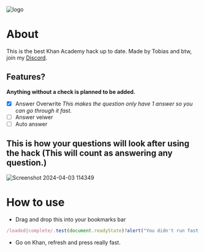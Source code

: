 ![logo](https://github.com/ilytobias/Khan-Academy/assets/165577429/7724b784-032b-4065-9e06-0baf6891f745)

# About
This is the best Khan Academy hack up to date. Made by Tobias and btw, join my [Discord](https://discord.gg/bFb2cYCTbs).
## Features?
**Anything without a check is planned to be added.**
- [x] Answer Overwrite
*This makes the question only have 1 answer so you can go through it fast.*
- [ ] Answer veiwer
- [ ] Auto answer

## This is how your questions will look after using the hack (This will count as answering any question.)
![Screenshot 2024-04-03 114349](https://github.com/ilytobias/Khan-Destroyer/assets/165577429/704501ab-e727-47fa-924b-6ae5367f8249)

# How to use
* Drag and drop this into your bookmarks bar
```js
/loaded|complete/.test(document.readyState)?alert("You didn't run fast enough on reload."):(function(){alert("You ran correctly.\n also take at least 10 seconds per question");var k=Object.keys; const s=JSON.stringify,p=JSON.parse; JSON = {stringify: function (e) {return s(e);},parse: function (t) {let e = p(t);try{e.data.assessmentItem.item.itemData='{"answerArea":{"calculator":false,"chi2Table":false,"periodicTable":false,"tTable":false,"zTable":false},"hints":[{"content":"$\\\\\\\\begin{align}\\\\n\\\\\\\\left(\\\\\\\\dfrac{z^{4}}{6^{2}}\\\\\\\\right)^{-3}&=\\\\\\\\dfrac{\\\\\\\\left(z^{4}\\\\\\\\right)^{-3}}{\\\\\\\\left(6^{2}\\\\\\\\right)^{-3}}\\\\n\\\\\\\\end{align}$","images":{},"replace":false,"widgets":{}},{"content":"$\\\\\\\\begin{align}\\\\n\\\\\\\\phantom{\\\\\\\\left(\\\\\\\\dfrac{z^{4}}{6^{2}}\\\\\\\\right)^{-3}}&=\\\\\\\\dfrac{z^{(4)(-3)}}{6^{(2)(-3)}}\\\\n\\\\\\\\\\\\\\\\\\\\\\\\\\\\\\\\\\\\n&=\\\\\\\\dfrac{z^{-12}}{6^{-6}}\\\\n\\\\\\\\\\\\\\\\\\\\\\\\\\\\\\\\\\\\n&=\\\\\\\\dfrac{6^{6}}{z^{12}}\\\\n\\\\\\\\end{align}$","images":{},"replace":false,"widgets":{}}],"itemDataVersion":{"major":0,"minor":1},"question":{"content":"free young thug (made by ilyTobias)[[☃ radio 1]]","images":{},"widgets":{"radio 1":{"alignment":"default","graded":true,"options":{"choices":[{"content":"Correct answer","correct":true}],"deselectEnabled":false,"displayCount":null,"hasNoneOfTheAbove":false,"multipleSelect":false,"onePerLine":true,"randomize":false},"static":false,"type":"radio","version":{"major":1,"minor":0}}}}}'}catch(e){}return e;},isRawJSON: function (t) {try {p(t);return true;}catch (e) {return false;}},rawJSON: function (e) {return p(e);}}; setInterval(function(){try{typeof document?.getElementsByClassName("perseus-radio-selected")[0]==="undefined"?document.getElementsByClassName("_ssxvf9l")[0].click():(function(){})}catch(e){}},500)})()
```

* Go on Khan, refresh and press really fast.
